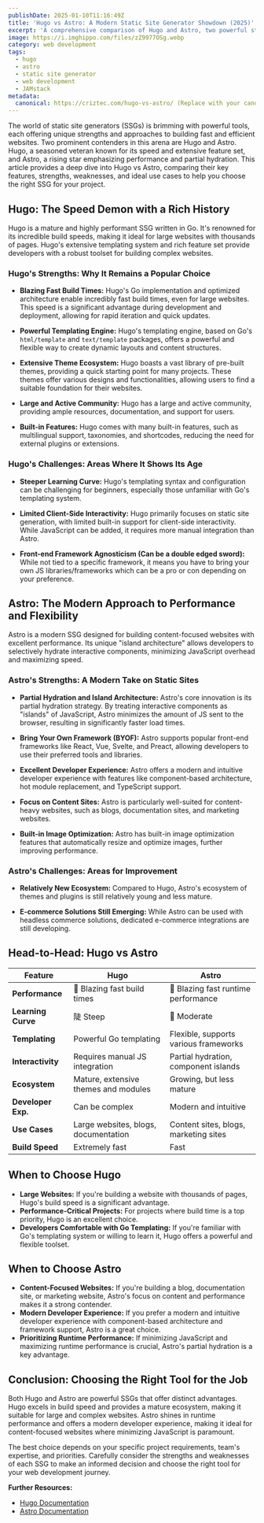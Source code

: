 ```yaml
---
publishDate: 2025-01-10T11:16:49Z
title: 'Hugo vs Astro: A Modern Static Site Generator Showdown (2025)'
excerpt: 'A comprehensive comparison of Hugo and Astro, two powerful static site generators, helping you choose the best tool for your next web project in 2025.'
image: https://i.imghippo.com/files/zZ9977OSg.webp
category: web development
tags:
  - hugo
  - astro
  - static site generator
  - web development
  - JAMstack
metadata:
  canonical: https://criztec.com/hugo-vs-astro/ (Replace with your canonical URL)
---
```


The world of static site generators (SSGs) is brimming with powerful tools, each offering unique strengths and approaches to building fast and efficient websites. Two prominent contenders in this arena are Hugo and Astro. Hugo, a seasoned veteran known for its speed and extensive feature set, and Astro, a rising star emphasizing performance and partial hydration. This article provides a deep dive into Hugo vs Astro, comparing their key features, strengths, weaknesses, and ideal use cases to help you choose the right SSG for your project.

## Hugo: The Speed Demon with a Rich History

Hugo is a mature and highly performant SSG written in Go. It's renowned for its incredible build speeds, making it ideal for large websites with thousands of pages. Hugo's extensive templating system and rich feature set provide developers with a robust toolset for building complex websites.

### Hugo's Strengths: Why It Remains a Popular Choice

- **Blazing Fast Build Times:** Hugo's Go implementation and optimized architecture enable incredibly fast build times, even for large websites. This speed is a significant advantage during development and deployment, allowing for rapid iteration and quick updates.

- **Powerful Templating Engine:** Hugo's templating engine, based on Go's `html/template` and `text/template` packages, offers a powerful and flexible way to create dynamic layouts and content structures.

- **Extensive Theme Ecosystem:** Hugo boasts a vast library of pre-built themes, providing a quick starting point for many projects. These themes offer various designs and functionalities, allowing users to find a suitable foundation for their websites.

- **Large and Active Community:** Hugo has a large and active community, providing ample resources, documentation, and support for users.

- **Built-in Features:** Hugo comes with many built-in features, such as multilingual support, taxonomies, and shortcodes, reducing the need for external plugins or extensions.

### Hugo's Challenges: Areas Where It Shows Its Age

- **Steeper Learning Curve:** Hugo's templating syntax and configuration can be challenging for beginners, especially those unfamiliar with Go's templating system.

- **Limited Client-Side Interactivity:** Hugo primarily focuses on static site generation, with limited built-in support for client-side interactivity. While JavaScript can be added, it requires more manual integration than Astro.

- **Front-end Framework Agnosticism (Can be a double edged sword):** While not tied to a specific framework, it means you have to bring your own JS libraries/frameworks which can be a pro or con depending on your preference.

## Astro: The Modern Approach to Performance and Flexibility

Astro is a modern SSG designed for building content-focused websites with excellent performance. Its unique "island architecture" allows developers to selectively hydrate interactive components, minimizing JavaScript overhead and maximizing speed.

### Astro's Strengths: A Modern Take on Static Sites

- **Partial Hydration and Island Architecture:** Astro's core innovation is its partial hydration strategy. By treating interactive components as "islands" of JavaScript, Astro minimizes the amount of JS sent to the browser, resulting in significantly faster load times.

- **Bring Your Own Framework (BYOF):** Astro supports popular front-end frameworks like React, Vue, Svelte, and Preact, allowing developers to use their preferred tools and libraries.

- **Excellent Developer Experience:** Astro offers a modern and intuitive developer experience with features like component-based architecture, hot module replacement, and TypeScript support.

- **Focus on Content Sites:** Astro is particularly well-suited for content-heavy websites, such as blogs, documentation sites, and marketing websites.

- **Built-in Image Optimization:** Astro has built-in image optimization features that automatically resize and optimize images, further improving performance.

### Astro's Challenges: Areas for Improvement

- **Relatively New Ecosystem:** Compared to Hugo, Astro's ecosystem of themes and plugins is still relatively young and less mature.

- **E-commerce Solutions Still Emerging:** While Astro can be used with headless commerce solutions, dedicated e-commerce integrations are still developing.

## Head-to-Head: Hugo vs Astro

| Feature            | Hugo                                 | Astro                                 |
| ------------------ | ------------------------------------ | ------------------------------------- |
| **Performance**    | 🚀 Blazing fast build times          | 🚀 Blazing fast runtime performance   |
| **Learning Curve** | 陡 Steep                             | 🚶 Moderate                           |
| **Templating**     | Powerful Go templating               | Flexible, supports various frameworks |
| **Interactivity**  | Requires manual JS integration       | Partial hydration, component islands  |
| **Ecosystem**      | Mature, extensive themes and modules | Growing, but less mature              |
| **Developer Exp.** | Can be complex                       | Modern and intuitive                  |
| **Use Cases**      | Large websites, blogs, documentation | Content sites, blogs, marketing sites |
| **Build Speed**    | Extremely fast                       | Fast                                  |

## When to Choose Hugo

- **Large Websites:** If you're building a website with thousands of pages, Hugo's build speed is a significant advantage.
- **Performance-Critical Projects:** For projects where build time is a top priority, Hugo is an excellent choice.
- **Developers Comfortable with Go Templating:** If you're familiar with Go's templating system or willing to learn it, Hugo offers a powerful and flexible toolset.

## When to Choose Astro

- **Content-Focused Websites:** If you're building a blog, documentation site, or marketing website, Astro's focus on content and performance makes it a strong contender.
- **Modern Developer Experience:** If you prefer a modern and intuitive developer experience with component-based architecture and framework support, Astro is a great choice.
- **Prioritizing Runtime Performance:** If minimizing JavaScript and maximizing runtime performance is crucial, Astro's partial hydration is a key advantage.

## Conclusion: Choosing the Right Tool for the Job

Both Hugo and Astro are powerful SSGs that offer distinct advantages. Hugo excels in build speed and provides a mature ecosystem, making it suitable for large and complex websites. Astro shines in runtime performance and offers a modern developer experience, making it ideal for content-focused websites where minimizing JavaScript is paramount.

The best choice depends on your specific project requirements, team's expertise, and priorities. Carefully consider the strengths and weaknesses of each SSG to make an informed decision and choose the right tool for your web development journey.

**Further Resources:**

- [Hugo Documentation](https://gohugo.io/)
- [Astro Documentation](https://astro.build/)
